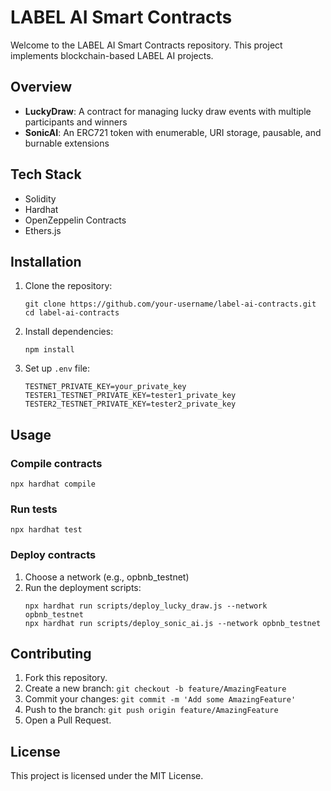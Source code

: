 # LABEL AI Smart Contracts

Welcome to the LABEL AI Smart Contracts repository. This project implements blockchain-based LABEL AI projects.

## Overview

- **LuckyDraw**: A contract for managing lucky draw events with multiple participants and winners
- **SonicAI**: An ERC721 token with enumerable, URI storage, pausable, and burnable extensions

## Tech Stack

- Solidity
- Hardhat
- OpenZeppelin Contracts
- Ethers.js

## Installation

1. Clone the repository:

   ```
   git clone https://github.com/your-username/label-ai-contracts.git
   cd label-ai-contracts
   ```

2. Install dependencies:

   ```
   npm install
   ```

3. Set up `.env` file:
   ```
   TESTNET_PRIVATE_KEY=your_private_key
   TESTER1_TESTNET_PRIVATE_KEY=tester1_private_key
   TESTER2_TESTNET_PRIVATE_KEY=tester2_private_key
   ```

## Usage

### Compile contracts

```
npx hardhat compile
```

### Run tests

```
npx hardhat test
```

### Deploy contracts

1. Choose a network (e.g., opbnb_testnet)
2. Run the deployment scripts:
   ```
   npx hardhat run scripts/deploy_lucky_draw.js --network opbnb_testnet
   npx hardhat run scripts/deploy_sonic_ai.js --network opbnb_testnet
   ```

## Contributing

1. Fork this repository.
2. Create a new branch: `git checkout -b feature/AmazingFeature`
3. Commit your changes: `git commit -m 'Add some AmazingFeature'`
4. Push to the branch: `git push origin feature/AmazingFeature`
5. Open a Pull Request.

## License

This project is licensed under the MIT License.
